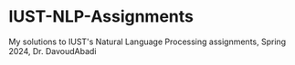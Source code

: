 # IUST-NLP-Assignments
My solutions to IUST's Natural Language Processing assignments, Spring 2024, Dr. DavoudAbadi
